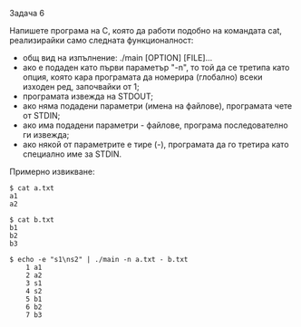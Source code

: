 Задача 6

Напишете програма на С, която да работи подобно на командата cat, реализирайки само следната функционалност:
- общ вид на изпълнение: ./main [OPTION] [FILE]...
- ако е подаден като първи параметър "-n", то той да се третипа като опция, която кара програмата да номерира (глобално) всеки  изходен ред, започвайки от 1;
- програмата извежда на STDOUT;
- ако няма подадени параметри (имена на файлове), програмата чете от STDIN;
- ако има подадени параметри - файлове, програма последователно ги извежда;
- ако някой от параметрите е тире (-), програмата да го третира като специално име за STDIN.

Примерно извикване:

```
$ cat a.txt
a1
a2
```

```
$ cat b.txt
b1
b2
b3
```

```
$ echo -e "s1\ns2" | ./main -n a.txt - b.txt
	1 a1
	2 a2
	3 s1
	4 s2
	5 b1
	6 b2
	7 b3
```

